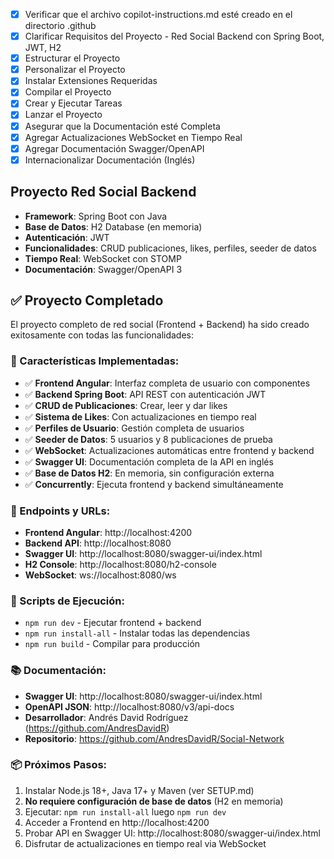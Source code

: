 <!-- Use this file to provide workspace-specific custom instructions to Copilot. For more details, visit https://code.visualstudio.com/docs/copilot/copilot-customization#_use-a-githubcopilotinstructionsmd-file -->

- [x] Verificar que el archivo copilot-instructions.md esté creado en el directorio .github
- [x] Clarificar Requisitos del Proyecto - Red Social Backend con Spring Boot, JWT, H2
- [x] Estructurar el Proyecto
- [x] Personalizar el Proyecto
- [x] Instalar Extensiones Requeridas
- [x] Compilar el Proyecto
- [x] Crear y Ejecutar Tareas
- [x] Lanzar el Proyecto
- [x] Asegurar que la Documentación esté Completa
- [x] Agregar Actualizaciones WebSocket en Tiempo Real
- [x] Agregar Documentación Swagger/OpenAPI
- [x] Internacionalizar Documentación (Inglés)

## Proyecto Red Social Backend
- **Framework**: Spring Boot con Java
- **Base de Datos**: H2 Database (en memoria)
- **Autenticación**: JWT
- **Funcionalidades**: CRUD publicaciones, likes, perfiles, seeder de datos
- **Tiempo Real**: WebSocket con STOMP
- **Documentación**: Swagger/OpenAPI 3

## ✅ Proyecto Completado

El proyecto completo de red social (Frontend + Backend) ha sido creado exitosamente con todas las funcionalidades:

### 🎯 Características Implementadas:
- ✅ **Frontend Angular**: Interfaz completa de usuario con componentes
- ✅ **Backend Spring Boot**: API REST con autenticación JWT
- ✅ **CRUD de Publicaciones**: Crear, leer y dar likes
- ✅ **Sistema de Likes**: Con actualizaciones en tiempo real
- ✅ **Perfiles de Usuario**: Gestión completa de usuarios
- ✅ **Seeder de Datos**: 5 usuarios y 8 publicaciones de prueba
- ✅ **WebSocket**: Actualizaciones automáticas entre frontend y backend
- ✅ **Swagger UI**: Documentación completa de la API en inglés
- ✅ **Base de Datos H2**: En memoria, sin configuración externa
- ✅ **Concurrently**: Ejecuta frontend y backend simultáneamente

### 🚀 Endpoints y URLs:
- **Frontend Angular**: http://localhost:4200
- **Backend API**: http://localhost:8080
- **Swagger UI**: http://localhost:8080/swagger-ui/index.html
- **H2 Console**: http://localhost:8080/h2-console
- **WebSocket**: ws://localhost:8080/ws

### 🔧 Scripts de Ejecución:
- `npm run dev` - Ejecutar frontend + backend
- `npm run install-all` - Instalar todas las dependencias
- `npm run build` - Compilar para producción

### 📚 Documentación:
- **Swagger UI**: http://localhost:8080/swagger-ui/index.html
- **OpenAPI JSON**: http://localhost:8080/v3/api-docs
- **Desarrollador**: Andrés David Rodríguez (https://github.com/AndresDavidR)
- **Repositorio**: https://github.com/AndresDavidR/Social-Network

### 📦 Próximos Pasos:
1. Instalar Node.js 18+, Java 17+ y Maven (ver SETUP.md)
2. **No requiere configuración de base de datos** (H2 en memoria)
3. Ejecutar: `npm run install-all` luego `npm run dev`
4. Acceder a Frontend en http://localhost:4200
5. Probar API en Swagger UI: http://localhost:8080/swagger-ui/index.html
6. Disfrutar de actualizaciones en tiempo real via WebSocket